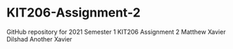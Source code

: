 # KIT206-Assignment-2
GitHub repository for 2021 Semester 1 KIT206 Assignment 2
Matthew
Xavier
Dilshad
Another Xavier